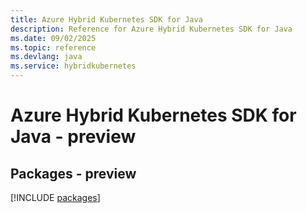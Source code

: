 ```yaml
---
title: Azure Hybrid Kubernetes SDK for Java
description: Reference for Azure Hybrid Kubernetes SDK for Java
ms.date: 09/02/2025
ms.topic: reference
ms.devlang: java
ms.service: hybridkubernetes
---
```

# Azure Hybrid Kubernetes SDK for Java - preview
## Packages - preview
[!INCLUDE [packages](hybrid-kubernetes-index.md)]